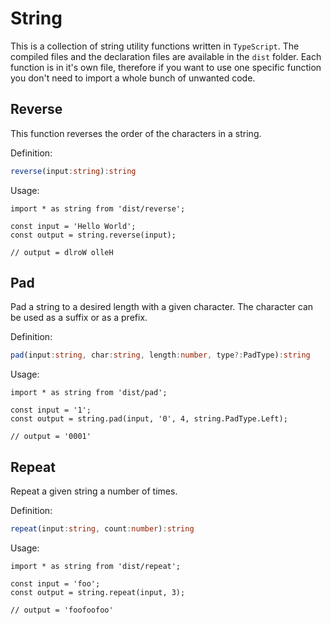 # String

This is a collection of string utility functions written in `TypeScript`. The compiled files and the declaration files 
are available in the `dist` folder. 
Each function is in it's own file, therefore if you want to use one specific function you don't need to import a whole
bunch of unwanted code.

## Reverse

This function reverses the order of the characters in a string.

Definition:
```typescript
reverse(input:string):string
```

Usage:
```ecmascript 6
import * as string from 'dist/reverse';

const input = 'Hello World';
const output = string.reverse(input);

// output = dlroW olleH
```

## Pad

Pad a string to a desired length with a given character. The character can be used as a suffix or as a prefix.

Definition:
```typescript
pad(input:string, char:string, length:number, type?:PadType):string
```

Usage:
```ecmascript 6
import * as string from 'dist/pad';

const input = '1';
const output = string.pad(input, '0', 4, string.PadType.Left);

// output = '0001'
```

## Repeat

Repeat a given string a number of times.

Definition:
```typescript
repeat(input:string, count:number):string
```

Usage:
```ecmascript 6
import * as string from 'dist/repeat';

const input = 'foo';
const output = string.repeat(input, 3);

// output = 'foofoofoo'
```